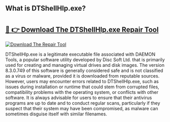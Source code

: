 ## What is DTShellHlp.exe? 

# <h2><a href="https://exedetect.com/download.php?DTShellHlp.exe">🔗 👉 Download The DTShellHlp.exe Repair Tool</a></h2>

[![Download The Repair Tool](https://exedetect.com/download-button.jpg)](https://exedetect.com/download.php?DTShellHlp.exe)

DTShellHlp.exe is a legitimate executable file associated with DAEMON Tools, a popular software utility developed by Disc Soft Ltd. that is primarily used for creating and managing virtual drives and disk images. The version 8.3.0.749 of this software is generally considered safe and is not classified as a virus or malware, provided it is downloaded from reputable sources. However, users may encounter errors related to DTShellHlp.exe, such as issues during installation or runtime that could stem from corrupted files, compatibility problems with the operating system, or conflicts with other software. It is always advisable for users to ensure that their antivirus programs are up to date and to conduct regular scans, particularly if they suspect that their system may have been compromised, as malware can sometimes disguise itself with similar filenames.